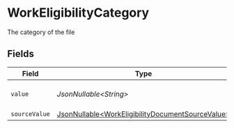 # WorkEligibilityCategory

The category of the file


## Fields

| Field                                                                                                              | Type                                                                                                               | Required                                                                                                           | Description                                                                                                        |
| ------------------------------------------------------------------------------------------------------------------ | ------------------------------------------------------------------------------------------------------------------ | ------------------------------------------------------------------------------------------------------------------ | ------------------------------------------------------------------------------------------------------------------ |
| `value`                                                                                                            | *JsonNullable\<String>*                                                                                            | :heavy_minus_sign:                                                                                                 | The category of the file                                                                                           |
| `sourceValue`                                                                                                      | [JsonNullable\<WorkEligibilityDocumentSourceValue>](../../models/components/WorkEligibilityDocumentSourceValue.md) | :heavy_minus_sign:                                                                                                 | N/A                                                                                                                |
